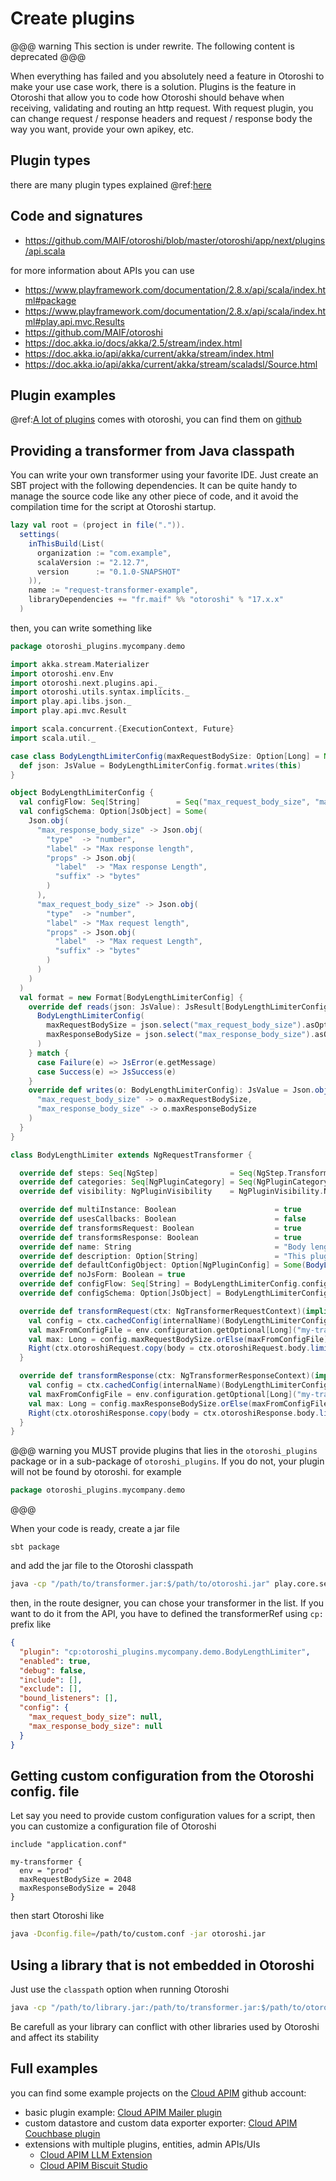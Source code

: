 # Create plugins

@@@ warning
This section is under rewrite. The following content is deprecated
@@@

When everything has failed and you absolutely need a feature in Otoroshi to make your use case work, there is a solution. Plugins is the feature in Otoroshi that allow you to code how Otoroshi should behave when receiving, validating and routing an http request. With request plugin, you can change request / response headers and request / response body the way you want, provide your own apikey, etc.

## Plugin types

there are many plugin types explained @ref:[here](./plugins.md) 

## Code and signatures

* https://github.com/MAIF/otoroshi/blob/master/otoroshi/app/next/plugins/api.scala


for more information about APIs you can use

* https://www.playframework.com/documentation/2.8.x/api/scala/index.html#package
* https://www.playframework.com/documentation/2.8.x/api/scala/index.html#play.api.mvc.Results
* https://github.com/MAIF/otoroshi
* https://doc.akka.io/docs/akka/2.5/stream/index.html
* https://doc.akka.io/api/akka/current/akka/stream/index.html
* https://doc.akka.io/api/akka/current/akka/stream/scaladsl/Source.html

## Plugin examples

@ref:[A lot of plugins](./built-in-plugins.md) comes with otoroshi, you can find them on [github](https://github.com/MAIF/otoroshi/tree/master/otoroshi/app/next/plugins)

## Providing a transformer from Java classpath

You can write your own transformer using your favorite IDE. Just create an SBT project with the following dependencies. It can be quite handy to manage the source code like any other piece of code, and it avoid the compilation time for the script at Otoroshi startup.

```scala
lazy val root = (project in file(".")).
  settings(
    inThisBuild(List(
      organization := "com.example",
      scalaVersion := "2.12.7",
      version      := "0.1.0-SNAPSHOT"
    )),
    name := "request-transformer-example",
    libraryDependencies += "fr.maif" %% "otoroshi" % "17.x.x"
  )
```


then, you can write something like 

```scala
package otoroshi_plugins.mycompany.demo

import akka.stream.Materializer
import otoroshi.env.Env
import otoroshi.next.plugins.api._
import otoroshi.utils.syntax.implicits._
import play.api.libs.json._
import play.api.mvc.Result

import scala.concurrent.{ExecutionContext, Future}
import scala.util._

case class BodyLengthLimiterConfig(maxRequestBodySize: Option[Long] = None, maxResponseBodySize: Option[Long] = None) extends NgPluginConfig {
  def json: JsValue = BodyLengthLimiterConfig.format.writes(this)
}

object BodyLengthLimiterConfig {
  val configFlow: Seq[String]        = Seq("max_request_body_size", "max_response_body_size")
  val configSchema: Option[JsObject] = Some(
    Json.obj(
      "max_response_body_size" -> Json.obj(
        "type"  -> "number",
        "label" -> "Max response length",
        "props" -> Json.obj(
          "label"  -> "Max response Length",
          "suffix" -> "bytes"
        )
      ),
      "max_request_body_size" -> Json.obj(
        "type"  -> "number",
        "label" -> "Max request length",
        "props" -> Json.obj(
          "label"  -> "Max request Length",
          "suffix" -> "bytes"
        )
      )
    )
  )
  val format = new Format[BodyLengthLimiterConfig] {
    override def reads(json: JsValue): JsResult[BodyLengthLimiterConfig] = Try {
      BodyLengthLimiterConfig(
        maxRequestBodySize = json.select("max_request_body_size").asOpt[Long],
        maxResponseBodySize = json.select("max_response_body_size").asOpt[Long],
      )
    } match {
      case Failure(e) => JsError(e.getMessage)
      case Success(e) => JsSuccess(e)
    }
    override def writes(o: BodyLengthLimiterConfig): JsValue = Json.obj(
      "max_request_body_size" -> o.maxRequestBodySize,
      "max_response_body_size" -> o.maxResponseBodySize
    )
  }
}

class BodyLengthLimiter extends NgRequestTransformer {

  override def steps: Seq[NgStep]                = Seq(NgStep.TransformRequest, NgStep.TransformResponse)
  override def categories: Seq[NgPluginCategory] = Seq(NgPluginCategory.Transformations)
  override def visibility: NgPluginVisibility    = NgPluginVisibility.NgUserLand

  override def multiInstance: Boolean                      = true
  override def usesCallbacks: Boolean                      = false
  override def transformsRequest: Boolean                  = true
  override def transformsResponse: Boolean                 = true
  override def name: String                                = "Body length limiter"
  override def description: Option[String]                 = "This plugin will limit request and response body length".some
  override def defaultConfigObject: Option[NgPluginConfig] = Some(BodyLengthLimiterConfig())
  override def noJsForm: Boolean = true
  override def configFlow: Seq[String] = BodyLengthLimiterConfig.configFlow
  override def configSchema: Option[JsObject] = BodyLengthLimiterConfig.configSchema

  override def transformRequest(ctx: NgTransformerRequestContext)(implicit env: Env, ec: ExecutionContext, mat: Materializer): Future[Either[Result, NgPluginHttpRequest]] = {
    val config = ctx.cachedConfig(internalName)(BodyLengthLimiterConfig.format).getOrElse(BodyLengthLimiterConfig())
    val maxFromConfigFile = env.configuration.getOptional[Long]("my-transformer.maxRequestBodySize")
    val max: Long = config.maxRequestBodySize.orElse(maxFromConfigFile).getOrElse(4 * 1024 * 1024)
    Right(ctx.otoroshiRequest.copy(body = ctx.otoroshiRequest.body.limitWeighted(max)(_.size))).vfuture
  }

  override def transformResponse(ctx: NgTransformerResponseContext)(implicit env: Env, ec: ExecutionContext, mat: Materializer): Future[Either[Result, NgPluginHttpResponse]] = {
    val config = ctx.cachedConfig(internalName)(BodyLengthLimiterConfig.format).getOrElse(BodyLengthLimiterConfig())
    val maxFromConfigFile = env.configuration.getOptional[Long]("my-transformer.maxResponseBodySize")
    val max: Long = config.maxResponseBodySize.orElse(maxFromConfigFile).getOrElse(4 * 1024 * 1024)
    Right(ctx.otoroshiResponse.copy(body = ctx.otoroshiResponse.body.limitWeighted(max)(_.size))).vfuture
  }
}
```

@@@ warning
you MUST provide plugins that lies in the `otoroshi_plugins` package or in a sub-package of `otoroshi_plugins`. If you do not, your plugin will not be found by otoroshi. for example

```scala
package otoroshi_plugins.mycompany.demo
```
@@@

When your code is ready, create a jar file 

```
sbt package
```

and add the jar file to the Otoroshi classpath

```sh
java -cp "/path/to/transformer.jar:$/path/to/otoroshi.jar" play.core.server.ProdServerStart
```

then, in the route designer, you can chose your transformer in the list. If you want to do it from the API, you have to defined the transformerRef using `cp:` prefix like 

```json
{
  "plugin": "cp:otoroshi_plugins.mycompany.demo.BodyLengthLimiter",
  "enabled": true,
  "debug": false,
  "include": [],
  "exclude": [],
  "bound_listeners": [],
  "config": {
    "max_request_body_size": null,
    "max_response_body_size": null
  }
}
```

## Getting custom configuration from the Otoroshi config. file

Let say you need to provide custom configuration values for a script, then you can customize a configuration file of Otoroshi

```hocon
include "application.conf"

my-transformer {
  env = "prod"
  maxRequestBodySize = 2048
  maxResponseBodySize = 2048
}
```

then start Otoroshi like

```sh
java -Dconfig.file=/path/to/custom.conf -jar otoroshi.jar
```

## Using a library that is not embedded in Otoroshi

Just use the `classpath` option when running Otoroshi

```sh
java -cp "/path/to/library.jar:/path/to/transformer.jar:$/path/to/otoroshi.jar" play.core.server.ProdServerStart
```

Be carefull as your library can conflict with other libraries used by Otoroshi and affect its stability

## Full examples

you can find some example projects on the [Cloud APIM]() github account: 

- basic plugin example: [Cloud APIM Mailer plugin](https://github.com/cloud-apim/otoroshi-plugin-mailer)
- custom datastore and custom data exporter exporter: [Cloud APIM Couchbase plugin](https://github.com/cloud-apim/otoroshi-plugin-couchbase)
- extensions with multiple plugins, entities, admin APIs/UIs
    - [Cloud APIM LLM Extension](https://github.com/cloud-apim/otoroshi-llm-extension)
    - [Cloud APIM Biscuit Studio](https://github.com/cloud-apim/otoroshi-biscuit-studio)
